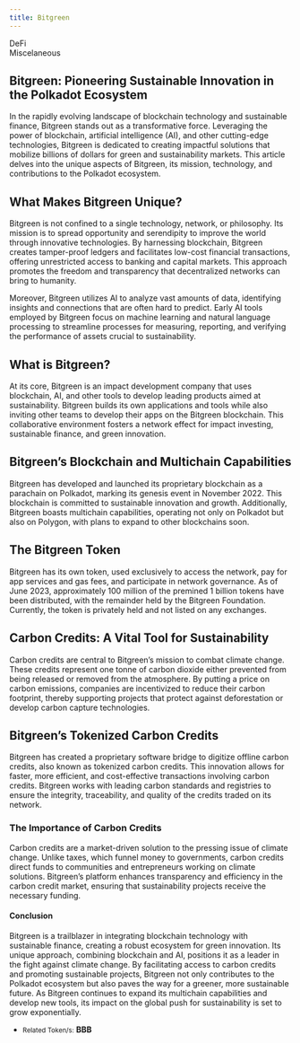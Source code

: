 ```yaml
---
title: Bitgreen
---
```

DeFi  
 Miscelaneous  

Bitgreen: Pioneering Sustainable Innovation in the Polkadot Ecosystem
---------------------------------------------------------------------

In the rapidly evolving landscape of blockchain technology and sustainable finance, Bitgreen stands out as a transformative force. Leveraging the power of blockchain, artificial intelligence (AI), and other cutting-edge technologies, Bitgreen is dedicated to creating impactful solutions that mobilize billions of dollars for green and sustainability markets. This article delves into the unique aspects of Bitgreen, its mission, technology, and contributions to the Polkadot ecosystem.

What Makes Bitgreen Unique?
---------------------------

Bitgreen is not confined to a single technology, network, or philosophy. Its mission is to spread opportunity and serendipity to improve the world through innovative technologies. By harnessing blockchain, Bitgreen creates tamper-proof ledgers and facilitates low-cost financial transactions, offering unrestricted access to banking and capital markets. This approach promotes the freedom and transparency that decentralized networks can bring to humanity.

Moreover, Bitgreen utilizes AI to analyze vast amounts of data, identifying insights and connections that are often hard to predict. Early AI tools employed by Bitgreen focus on machine learning and natural language processing to streamline processes for measuring, reporting, and verifying the performance of assets crucial to sustainability.

What is Bitgreen?
-----------------

At its core, Bitgreen is an impact development company that uses blockchain, AI, and other tools to develop leading products aimed at sustainability. Bitgreen builds its own applications and tools while also inviting other teams to develop their apps on the Bitgreen blockchain. This collaborative environment fosters a network effect for impact investing, sustainable finance, and green innovation.

Bitgreen’s Blockchain and Multichain Capabilities
-------------------------------------------------

Bitgreen has developed and launched its proprietary blockchain as a parachain on Polkadot, marking its genesis event in November 2022. This blockchain is committed to sustainable innovation and growth. Additionally, Bitgreen boasts multichain capabilities, operating not only on Polkadot but also on Polygon, with plans to expand to other blockchains soon.

The Bitgreen Token
------------------

Bitgreen has its own token, used exclusively to access the network, pay for app services and gas fees, and participate in network governance. As of June 2023, approximately 100 million of the premined 1 billion tokens have been distributed, with the remainder held by the Bitgreen Foundation. Currently, the token is privately held and not listed on any exchanges.

Carbon Credits: A Vital Tool for Sustainability
-----------------------------------------------

Carbon credits are central to Bitgreen’s mission to combat climate change. These credits represent one tonne of carbon dioxide either prevented from being released or removed from the atmosphere. By putting a price on carbon emissions, companies are incentivized to reduce their carbon footprint, thereby supporting projects that protect against deforestation or develop carbon capture technologies.

Bitgreen’s Tokenized Carbon Credits
-----------------------------------

Bitgreen has created a proprietary software bridge to digitize offline carbon credits, also known as tokenized carbon credits. This innovation allows for faster, more efficient, and cost-effective transactions involving carbon credits. Bitgreen works with leading carbon standards and registries to ensure the integrity, traceability, and quality of the credits traded on its network.

### The Importance of Carbon Credits

Carbon credits are a market-driven solution to the pressing issue of climate change. Unlike taxes, which funnel money to governments, carbon credits direct funds to communities and entrepreneurs working on climate solutions. Bitgreen’s platform enhances transparency and efficiency in the carbon credit market, ensuring that sustainability projects receive the necessary funding.

#### Conclusion

Bitgreen is a trailblazer in integrating blockchain technology with sustainable finance, creating a robust ecosystem for green innovation. Its unique approach, combining blockchain and AI, positions it as a leader in the fight against climate change. By facilitating access to carbon credits and promoting sustainable projects, Bitgreen not only contributes to the Polkadot ecosystem but also paves the way for a greener, more sustainable future. As Bitgreen continues to expand its multichain capabilities and develop new tools, its impact on the global push for sustainability is set to grow exponentially.

- <small>Related Token/s:</small> **BBB**
